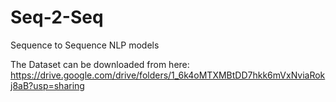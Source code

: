 # Seq-2-Seq
Sequence to Sequence NLP models

The Dataset can be downloaded from here: 
https://drive.google.com/drive/folders/1_6k4oMTXMBtDD7hkk6mVxNviaRokj8aB?usp=sharing